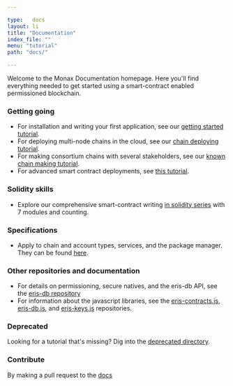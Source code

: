 ```yaml
---

type:   docs
layout: li
title: "Documentation"
index_file: ""
menu: "tutorial"
path: "docs/"

---
```


Welcome to the Monax Documentation homepage. Here you'll find everything needed to get started using a smart-contract enabled permissioned blockchain.

### Getting going

* For installation and writing your first application, see our [getting started tutorial](/getting-started).
* For deploying multi-node chains in the cloud, see our [chain deploying tutorial](/chain-deploying).
* For making consortium chains with several stakeholders, see our [known chain making tutorial](/known-chain-making).
* For advanced smart contract deployments, see [this tutorial](/deploying-advanced-smart-contracts-to-a-chain).

### Solidity skills

* Explore our comprehensive smart-contract writing [in solidity series](/solidity/) with 7 modules and counting.

### Specifications

* Apply to chain and account types, services, and the package manager. They can be found [here](/specs/).

### Other repositories and documentation

* For details on permissioning, secure natives, and the eris-db API, see the [eris-db repository](https://github.com/eris-ltd/eris-db)
* For information about the javascript libraries, see the [eris-contracts.js](https://github.com/eris-ltd/eris-contracts.js), [eris-db.js](https://github.com/eris-ltd/eris-db.js), and [eris-keys.js](https://github.com/eris-ltd/eris-keys.js) repositories.

### Deprecated

Looking for a tutorial that's missing? Dig into the [deprecated directory](/deprecated/).

### Contribute

By making a pull request to the [docs](https://github.com/eris-ltd/eris/blob/master/docs)
